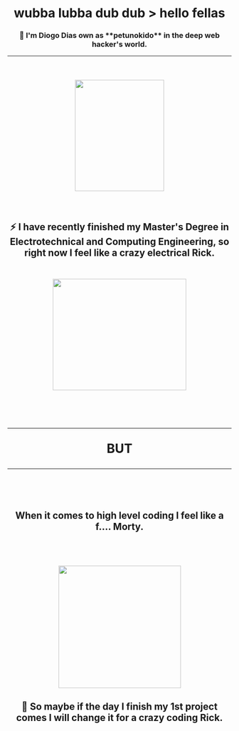 
<h1 align = "center"> <b> wubba lubba dub dub > hello fellas </b>

<h3 align = "center">🤖 I'm Diogo Dias own as **petunokido** in the deep web hacker's world.

<hr>
<br/>

<img src ="https://i.giphy.com/media/SvGFA2WF9IP0WjmzvE/giphy.webp" width= "200" height="250px"/></a>

<p><p>
<br/>

<h2 align = "center"> ⚡ I have recently finished my Master's Degree in Electrotechnical and Computing Engineering, so right now I feel like a crazy electrical Rick.

<p><p>
<br/>

<img src = "https://media.giphy.com/media/ZYWv9qRQPomHSmrpGd/giphy.gif" width= "300" height="250px">

<p><p>
<br/>

<h1 align="center"> <hr><b> BUT </b><hr>

<br/>


<h2 align = "center">  When it comes to high level coding I feel like a f.... Morty.

<p><p>
<br/>

<h2 align = "center">  
<img src = "https://media.giphy.com/media/kc0qZPPoO5AFK7B3xk/giphy.gif" witdh = "250px" height = "275px">

<h2 align = "center"> 📁 So maybe if the day I finish my 1st project comes I will change it for a crazy coding Rick.